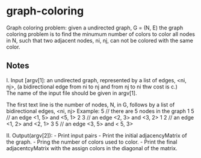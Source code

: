 # graph-coloring

  Graph coloring problem:  given a undirected graph, G = (N, E)
	the graph coloring problem is to find the minumum number of colors to color all nodes in N, 
	such that two adjacent nodes, ni, nj, can not be colored with the same color.  
	
## Notes

I.  Input [argv[1]: an undirected graph, represented by a list of edges, <ni, nj>, 
   (a bidirectional edge from ni to nj and from nj to ni thw cost is c.)  
   The name of the input file should be given in argv[1].

The first text line is the number of nodes, N, in G, follows by a list of bidirectional edges, <ni, nj>
	Example:
		5	// there are 5 nodes in the graph 
		1  5  // an edge <1, 5> and <5, 1>
    2  3  // an edge <2, 3> and <3, 2>
    1  2  // an edge <1, 2> and <2, 1>
		3  5  // an edge <3, 5> and < 5, 3>
          	  	
II. Output(argv[2]):
    - Print input pairs
		- Print the initial adjacencyMatrix of the graph.
		- Pring the number of colors used to color.
		- Print the final adjacentcyMatrix with the assign colors in the diagonal of the matrix. 
